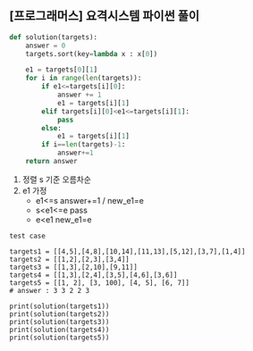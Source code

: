 ## [프로그래머스] 요격시스템 파이썬 풀이
```py
def solution(targets):
    answer = 0
    targets.sort(key=lambda x : x[0])

    e1 = targets[0][1]
    for i in range(len(targets)):
        if e1<=targets[i][0]:
            answer += 1
            e1 = targets[i][1]
        elif targets[i][0]<e1<=targets[i][1]:
            pass
        else:
            e1 = targets[i][1]
        if i==len(targets)-1:
            answer+=1
    return answer
```
1. 정렬 s 기준 오름차순
2. e1 가정
   - e1<=s  answer+=1 / new_e1=e
   - s<e1<=e  pass
   - e<e1  new_e1=e
  

```
test case

targets1 = [[4,5],[4,8],[10,14],[11,13],[5,12],[3,7],[1,4]]
targets2 = [[1,2],[2,3],[3,4]]
targets3 = [[1,3],[2,10],[9,11]]
targets4 = [[1,3],[2,4],[3,5],[4,6],[3,6]]
targets5 = [[1, 2], [3, 100], [4, 5], [6, 7]]
# answer : 3 3 2 2 3

print(solution(targets1))
print(solution(targets2))
print(solution(targets3))
print(solution(targets4))
print(solution(targets5))
```
